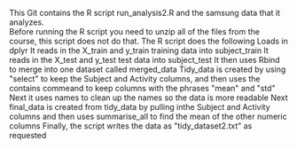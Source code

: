 This Git contains the R script run_analysis2.R and the samsung data that it analyzes.  
Before running the R script you need to unzip all of the files from the course, this script does not do that. 
The R script does the following
Loads in dplyr
It reads in the X_train and y_train training data into subject_train 
It reads in the X_test and y_test test data into subject_test 
It then uses Rbind to merge into one dataset called merged_data 
Tidy_data is created by using "select" to keep the Subject and Activity columns, and then uses the contains commeand to keep columns with the phrases "mean" and "std"
Next it uses names to clean up the names so the data is more readable
Next final_data is created from tidy_data by pulling inthe Subject and Activity columns and then uses summarise_all to find the mean of the other numeric columns 
Finally, the script writes the data as "tidy_dataset2.txt" as requested 
